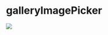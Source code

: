 # galleryImagePicker

[![](https://jitpack.io/v/AjitkumarMaurya/galleryImagePicker.svg)](https://jitpack.io/#AjitkumarMaurya/galleryImagePicker)
